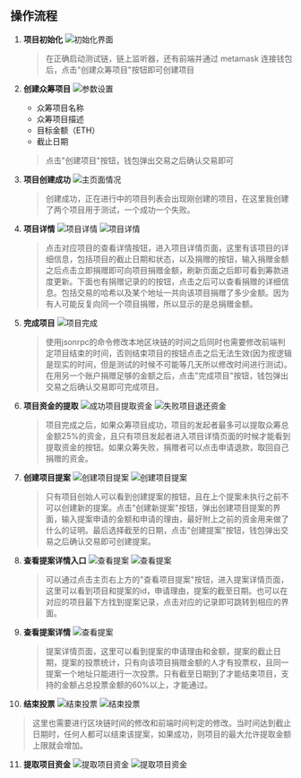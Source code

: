 ## 操作流程

1. **项目初始化**
   ![初始化界面](img/1.png)
   > 在正确启动测试链，链上监听器，还有前端并通过 metamask 连接钱包后，点击"创建众筹项目"按钮即可创建项目

2. **创建众筹项目**
   ![参数设置](img/2.png)
   - 众筹项目名称
   - 众筹项目描述
   - 目标金额（ETH）
   - 截止日期
   > 点击"创建项目"按钮，钱包弹出交易之后确认交易即可

3. **项目创建成功**
   ![主页面情况](img/3.png)
   > 创建成功，正在进行中的项目列表会出现刚创建的项目，在这里我创建了两个项目用于测试，一个成功一个失败。

4. **项目详情**
   ![项目详情](img/4.png) 
   ![项目详情](img/5.png)
    > 点击对应项目的查看详情按钮，进入项目详情页面，这里有该项目的详细信息，包括项目的截止日期和状态，以及捐赠的按钮，输入捐赠金额之后点击立即捐赠即可向项目捐赠金额，刷新页面之后即可看到筹款进度更新。下面也有捐赠记录的的按钮，点击之后可以查看捐赠的详细信息。包括交易的哈希以及某个地址一共向该项目捐赠了多少金额。因为有人可能反复向同一个项目捐赠，所以显示的是总捐赠金额。

5. **完成项目**
   ![项目完成](img/6.png)
   > 使用jsonrpc的命令修改本地区块链的时间之后同时也需要修改前端判定项目结束的时间，否则结束项目的按钮点击之后无法生效(因为按逻辑是现实的时间，但是测试的时候不可能等几天所以修改时间进行测试)。在用另一个账户捐赠足够的金额之后，点击"完成项目"按钮，钱包弹出交易之后确认交易即可完成项目。

6. **项目资金的提取**
    ![成功项目提取资金](img/7.png)
    ![失败项目退还资金](img/8.png)
    > 项目完成之后，如果众筹项目成功，项目的发起者最多可以提取众筹总金额25%的资金，且只有项目发起者进入项目详情页面的时候才能看到提取资金的按钮。如果众筹失败，捐赠者可以点击申请退款，取回自己捐赠的资金。

7. **创建项目提案**
    ![创建项目提案](img/9.png)
    ![创建项目提案](img/10.png)
   > 只有项目创始人可以看到创建提案的按钮，且在上个提案未执行之前不可以创建新的提案。点击"创建新提案"按钮，弹出创建项目提案的界面，输入提案申请的金额和申请的理由，最好附上之前的资金用来做了什么的证明。最后选择截至的日期，点击"创建提案"按钮，钱包弹出交易之后确认交易即可创建提案。

8. **查看提案详情入口**
     ![查看提案](img/11.png)
     ![查看提案](img/12.png)
   > 可以通过点击主页右上方的"查看项目提案"按钮，进入提案详情页面，这里可以看到项目和提案的id，申请理由，提案的截至日期。也可以在对应的项目最下方找到提案记录，点击对应的记录即可跳转到相应的界面。

9. **查看提案详情**
     ![查看提案](img/13.png)
      > 提案详情页面，这里可以看到提案的申请理由和金额，提案的截止日期，提案的投票统计，只有向该项目捐赠金额的人才有投票权，且同一提案一个地址只能进行一次投票。只有截至日期到了才能结束项目，支持的金额占总投票金额的60%以上，才能通过。

10. **结束投票**
   ![结束投票](img/14.png)
   ![结束投票](img/15.png)
   > 这里也需要进行区块链时间的修改和前端时间判定的修改。当时间达到截止日期时，任何人都可以结束该提案，如果成功，则项目的最大允许提取金额上限就会增加。

11. **提取项目资金**
   ![提取项目资金](img/16.png)
   ![提取项目资金](img/17.png)